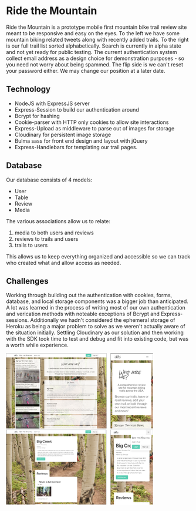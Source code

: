 # Ride the Mountain

Ride the Mountain is a prototype mobile first mountain bike trail review site meant to be responsive and easy on the eyes. To the left we have some mountain biking related tweets along with recently added trails. To the right is our full trail list sorted alphabetically. Search is currently in alpha state and not yet ready for public testing. The current authentication system collect email address as a design choice for demonstration purposes - so you need not worry about being spammed. The flip side is we can't reset your password either. We may change our position at a later date.

## Technology

- NodeJS with ExpressJS server
- Express-Session to build our authentication around
- Bcrypt for hashing
- Cookie-parser with HTTP only cookies to allow site interactions
- Express-Upload as middleware to parse out of images for storage
- Cloudinary for persistent image storage
- Bulma sass for front end design and layout with jQuery
- Express-Handlebars for templating our trail pages.

## Database

Our database consists of 4 models:

- User
- Table
- Review
- Media

The various associations allow us to relate:

1. media to both users and reviews
2. reviews to trails and users
3. trails to users

This allows us to keep everything organized and accessible so we can track who created what and allow access as needed.

## Challenges

Working through building out the authentication with cookies, forms, database, and local storage components was a bigger job than anticipated. A lot was learned in the process of writing most of our own authentication and verication methods with noteable exceptions of Bcrypt and Express-sessions. Additionally we hadn't considered the ephemeral storage of Heroku as being a major problem to solve as we weren't actually aware of the situation initially. Settling Cloudinary as our solution and then working with the SDK took time to test and debug and fit into existing code, but was a worth while experience.

![homePage](readmeImgs/home.png)
![trails](readmeImgs/trail.png)
